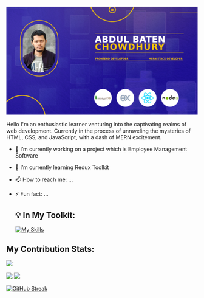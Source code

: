 ![alt text](https://github.com/Abdul-Baten-Chy/Abdul-Baten-Chy/blob/main/git_banner.jpg?raw=true)

Hello I'm an enthusiastic learner venturing into the captivating realms of web development. Currently in the process of unraveling the mysteries of HTML, CSS, and JavaScript, with a dash of MERN excitement.
- 🔭 I’m currently working on a project which is  Employee Management Software
- 🌱 I’m currently learning  Redux Toolkit
- 📫 How to reach me: ...
- ⚡ Fun fact: ...
  ## 💡 In My Toolkit:

  [![My Skills](https://skillicons.dev/icons?i=html,css,tailwind,js,react,express,mongodb,nodejs,firebase,git,github,ps)](https://skillicons.dev)

## My Contribution Stats:


  ![](http://github-profile-summary-cards.vercel.app/api/cards/profile-details?username=Abdul-Baten-Chy&theme=rose_pine)

  ![](http://github-profile-summary-cards.vercel.app/api/cards/most-commit-language?username=Abdul-Baten-Chy&theme=rose_pine)   ![](http://github-profile-summary-cards.vercel.app/api/cards/stats?username=Abdul-Baten-Chy&theme=rose_pine)


[![GitHub Streak](https://github-readme-streak-stats.herokuapp.com?user=Abdul-Baten-Chy&theme=vue-dark&card_width=1280)](https://git.io/streak-stats)



